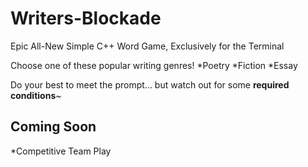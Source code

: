 # Writers-Blockade
Epic All-New Simple C++ Word Game, Exclusively for the Terminal

Choose one of these popular writing genres!
 *Poetry
 *Fiction
 *Essay

Do your best to meet the prompt... but watch out for some __required conditions__~

## Coming Soon
*Competitive Team Play

